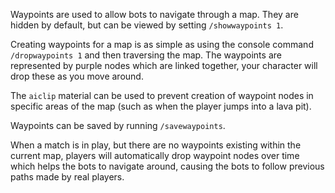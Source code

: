 
Waypoints are used to allow bots to navigate through a map. They are hidden by default, but can be viewed by setting `/showwaypoints 1`.

Creating waypoints for a map is as simple as using the console command `/dropwaypoints 1` and then traversing the map. The waypoints are represented by purple nodes which are linked together, your character will drop these as you move around.

The `aiclip` material can be used to prevent creation of waypoint nodes in specific areas of the map (such as when the player jumps into a lava pit).

Waypoints can be saved by running `/savewaypoints`.

When a match is in play, but there are no waypoints existing within the current map, players will automatically drop waypoint nodes over time which helps the bots to navigate around, causing the bots to follow previous paths made by real players.
